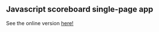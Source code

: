## Javascript scoreboard single-page app
See the online version [here!](https://awesome-agnesi-5f1fcc.netlify.app/)
